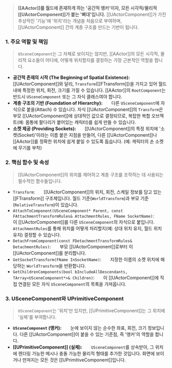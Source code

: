 > **[[AActor]]를 월드에 존재하게 하는 '공간적 앵커'이자, 모든 시각적/물리적 [[UActorComponent]]가 붙는 '뼈대'입니다.** [[UActorComponent]]가 가진 추상적인 '기능'에 '위치'라는 개념을 처음으로 부여하며, [[UActorComponent]] 간의 계층 구조를 만드는 기반이 됩니다.

### **1. 주요 역할 및 책임**
> `USceneComponent`는 그 자체로 보이지는 않지만, [[AActor]]의 모든 시각적, 물리적 요소들이 어디에, 어떻게 위치할지를 결정하는 가장 근본적인 역할을 합니다.
* **공간적 존재의 시작 (The Beginning of Spatial Existence):**
      [[UActorComponent]]와 달리, `Transform`([[FTransform]])을 가지고 있어 월드 내에 특정한 위치, 회전, 크기를 가질 수 있습니다. [[AActor]]의 `RootComponent`는 반드시 `USceneComponent` 또는 그 자식 클래스여야 합니다.
* **계층 구조의 기반 (Foundation of Hierarchy):**
      다른 `USceneComponent`에 자식으로 붙을(Attach) 수 있습니다. 자식 [[UActorComponent]]의 `Transform`은 부모 [[UActorComponent]]에 상대적인 값으로 결정되므로, 복잡한 복합 오브젝트(예: 몸통에 팔다리가 붙어있는 캐릭터)를 쉽게 만들 수 있습니다.
* **소켓 제공 (Providing Sockets):**
      [[UActorComponent]]의 특정 위치에 '소켓(Socket)'이라는 이름 붙은 지점을 만들어, 다른 [[UActorComponent]]나 [[AActor]]를 정확한 위치에 쉽게 붙일 수 있도록 돕습니다. (예: 캐릭터의 손 소켓에 무기를 부착)

### **2. 핵심 함수 및 속성**
> [[UActorComponent]]의 위치를 제어하고 계층 구조를 조작하는 데 사용되는 필수적인 함수들입니다.
* `Transform`:
      [[UActorComponent]]의 위치, 회전, 스케일 정보를 담고 있는 [[FTransform]] 구조체입니다. 월드 기준(`WorldTransform`)과 부모 기준(`RelativeTransform`)이 있습니다.
* `AttachToComponent(USceneComponent* Parent, const FAttachmentTransformRules& AttachmentRules, FName SocketName)`:
      이 [[UActorComponent]]를 다른 `USceneComponent`의 자식으로 붙입니다. `AttachmentRules`를 통해 위치를 어떻게 처리할지(예: 상대 위치 유지, 월드 위치 유지) 결정할 수 있습니다.
* `DetachFromComponent(const FDetachmentTransformRules& DetachmentRules)`:
      부모 [[UActorComponent]]로부터 이 [[UActorComponent]]를 분리합니다.
* `GetSocketTransform(FName InSocketName)`:
      지정한 이름의 소켓 위치에 해당하는 `WorldTransform`을 반환합니다.
* `GetChildrenComponents(bool bIncludeAllDescendants, TArray<USceneComponent*>& Children)`:
      이 [[UActorComponent]]에 직접 연결된 모든 자식 `USceneComponent`의 목록을 가져옵니다.

### **3. USceneComponent와 UPrimitiveComponent**
> `USceneComponent`는 '위치'만 있지만, [[UPrimitiveComponent]]는 그 위치에 '실체'를 부여합니다.
* **`USceneComponent` (앵커):**
      눈에 보이지 않는 순수한 좌표, 회전, 크기 정보입니다. 다른 [[UActorComponent]]이 붙을 수 있는 기준점, 즉 '앵커'의 역할을 합니다.
* **[[UPrimitiveComponent]] (실체):**
      `USceneComponent`를 상속받아, 그 위치에 렌더링 가능한 메시나 충돌 가능한 물리적 형태를 추가한 것입니다. 화면에 보이거나 만져지는 모든 것은 [[UPrimitiveComponent]]입니다.